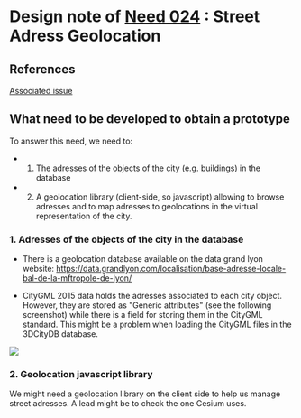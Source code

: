 # Design note of [Need 024](../Needs/Need024.md) : Street Adress Geolocation 

## References

[Associated issue](https://github.com/MEPP-team/UD-SV/issues/49)

## What need to be developed to obtain a prototype

To answer this need, we need to:
  * 1. The adresses of the objects of the city (e.g. buildings) in the database
  * 2. A geolocation library (client-side, so javascript) allowing to browse adresses and to map adresses to geolocations in the virtual representation of the city.  
  
### 1. Adresses of the objects of the city in the database

* There is a geolocation database available on the data grand lyon website: https://data.grandlyon.com/localisation/base-adresse-locale-bal-de-la-mftropole-de-lyon/

* CityGML 2015 data holds the adresses associated to each city object. However, they are stored as "Generic attributes" (see the following screenshot) while there is a field for storing them in the CityGML standard. This might be a problem when loading the CityGML files in the 3DCityDB database. 

![](images/CityGMLAdresses.jpg)

### 2. Geolocation javascript library

We might need a geolocation library on the client side to help us manage street adresses. A lead might be to check the one Cesium uses.


